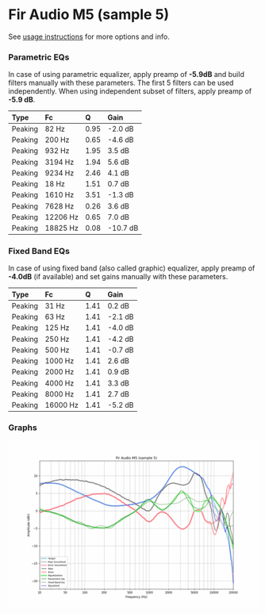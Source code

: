 # Fir Audio M5 (sample 5)
See [usage instructions](https://github.com/jaakkopasanen/AutoEq#usage) for more options and info.

### Parametric EQs
In case of using parametric equalizer, apply preamp of **-5.9dB** and build filters manually
with these parameters. The first 5 filters can be used independently.
When using independent subset of filters, apply preamp of **-5.9 dB**.

| Type    | Fc       |    Q | Gain     |
|:--------|:---------|:-----|:---------|
| Peaking | 82 Hz    | 0.95 | -2.0 dB  |
| Peaking | 200 Hz   | 0.65 | -4.6 dB  |
| Peaking | 932 Hz   | 1.95 | 3.5 dB   |
| Peaking | 3194 Hz  | 1.94 | 5.6 dB   |
| Peaking | 9234 Hz  | 2.46 | 4.1 dB   |
| Peaking | 18 Hz    | 1.51 | 0.7 dB   |
| Peaking | 1610 Hz  | 3.51 | -1.3 dB  |
| Peaking | 7628 Hz  | 0.26 | 3.6 dB   |
| Peaking | 12206 Hz | 0.65 | 7.0 dB   |
| Peaking | 18825 Hz | 0.08 | -10.7 dB |

### Fixed Band EQs
In case of using fixed band (also called graphic) equalizer, apply preamp of **-4.0dB**
(if available) and set gains manually with these parameters.

| Type    | Fc       |    Q | Gain    |
|:--------|:---------|:-----|:--------|
| Peaking | 31 Hz    | 1.41 | 0.2 dB  |
| Peaking | 63 Hz    | 1.41 | -2.1 dB |
| Peaking | 125 Hz   | 1.41 | -4.0 dB |
| Peaking | 250 Hz   | 1.41 | -4.2 dB |
| Peaking | 500 Hz   | 1.41 | -0.7 dB |
| Peaking | 1000 Hz  | 1.41 | 2.6 dB  |
| Peaking | 2000 Hz  | 1.41 | 0.9 dB  |
| Peaking | 4000 Hz  | 1.41 | 3.3 dB  |
| Peaking | 8000 Hz  | 1.41 | 2.7 dB  |
| Peaking | 16000 Hz | 1.41 | -5.2 dB |

### Graphs
![](./Fir%20Audio%20M5%20(sample%205).png)